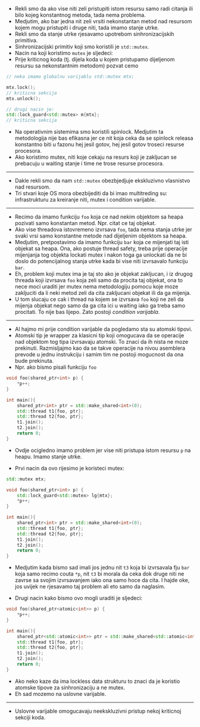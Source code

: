 - Rekli smo da ako vise niti zeli pristupiti istom resursu samo radi citanja ili bilo kojeg konstantnog metoda, tada nema problema.
- Medjutim, ako bar jedna nit zeli vrsiti nekonstantan metod nad resursom kojem mogu pristupiti i druge niti, tada imamo stanje utrke.
- Rekli smo da stanje utrke rjesavamo upotrebom sinhronizacijskih primitiva.
- Sinhronizacijski primitiv koji smo koristili je `std::mutex`.
- Nacin na koji koristimo `mutex` je sljedeci:
- Prije kriticnog koda (tj. dijela koda u kojem pristupamo dijeljenom resursu sa nekonstantnim metodom) pozvat cemo

```cpp
// neka imamo globalnu varijablu std::mutex mtx;

mtx.lock();
// kriticna sekcija
mtx.unlock();

// drugi nacin je:
std::lock_guard<std::mutex> m{mtx};
// kriticna sekcija
```

- Na operativnim sistemima smo koristili spinlock. Medjutim ta metodologija nije bas efikasna jer ce nit koja ceka da se spinlock releasa konstantno biti u fazonu hej jesil gotov, hej jesil gotov troseci resurse procesora.
- Ako koristimo mutex, niti koje cekaju na resurs koji je zakljucan se prebacuju u waiting stanje i time ne trose resurse procesora.

---
- Dakle rekli smo da nam `std::mutex` obezbjedjuje ekskluzivno vlasnistvo nad resursom.
- Tri stvari koje OS mora obezbijediti da bi imao multitreding su: infrastrukturu za kreiranje niti, mutex i condition varijable.

---
- Recimo da imamo funkciju `foo` koja ce nad nekim objektom sa heapa pozivati samo konstantan metod. Npr. citat ce taj objekat.
- Ako vise threadova istovremeno izvrsava `foo`, tada nema stanja utrke jer svaki vrsi samo konstantne metode nad dijeljenim objektom sa heapa.
- Medjutim, pretpostavimo da imamo funkciju `bar` koja ce mijenjati taj isti objekat sa heapa. Ona, ako postuje thread safety, treba prije operacije mijenjanja tog objekta lockati mutex i nakon toga ga unlockati da ne bi doslo do potencijalnog stanja utrke kada bi vise niti izvrsavalo funkciju `bar`.
- Eh, problem koji mutex ima je taj sto ako je objekat zakljucan, i iz drugog threada koji izvrsava `foo` koja zeli samo da procita taj objekat, ona to nece moci uraditi jer mutex nema metodologiju pomocu koje moze zakljuciti da li neki metod zeli da cita zakljucani objekat ili da ga mijenja.
- U tom slucaju ce cak i thread na kojem se izvrsava `foo` koji ne zeli da mijenja objekat nego samo da ga cita ici u waiting iako ga treba samo procitati. To nije bas lijepo. Zato postoji *condition varijabla*.

---
- Al hajmo mi prije condition varijable da pogledamo sta su atomski tipovi.
- Atomski tip je wrapper za klasicni tip koji omogucava da se operacije nad objektom tog tipa izvrsavaju atomski. To znaci da ih nista ne moze prekinuti. Razmisljajmo kao da se takve operacije na nivou asemblera prevode u jednu instrukciju i samim tim ne postoji mogucnost da ona bude prekinuta.
- Npr. ako bismo pisali funkciju `foo`

```cpp
void foo(shared_ptr<int> p) {
	*p++;
}

int main(){
	shared_ptr<int> ptr = std::make_shared<int>(0);
	std::thread t1{foo, ptr};
	std::thread t2{foo, ptr};
	t1.join();
	t2.join();
	return 0;
}
```

- Ovdje ocigledno imamo problem jer vise niti pristupa istom resursu `p` na heapu. Imamo stanje utrke.

- Prvi nacin da ovo rijesimo je koristeci mutex:

```cpp
std::mutex mtx;

void foo(shared_ptr<int> p) {
	std::lock_guard<std::mutex> lg{mtx};
	*p++;
}

int main(){
	shared_ptr<int> ptr = std::make_shared<int>(0);
	std::thread t1{foo, ptr};
	std::thread t2{foo, ptr};
	t1.join();
	t2.join();
	return 0;
}
```

- Medjutim kada bismo sad imali jos jednu nit `t3` koja bi izvrsavala fju `bar` koja samo recimo couta `*p`, nit `t3` bi morala da ceka dok druge niti ne zavrse sa svojim izvrsavanjem iako ona samo hoce da cita. I hajde oke, jos uvijek ne rjesavamo taj problem ali eto samo da naglasim.

- Drugi nacin kako bismo ovo mogli uraditi je sljedeci:

```cpp
void foo(shared_ptr<atomic<int>> p) {
	*p++;
}

int main(){
	shared_ptr<std::atomic<int>> ptr = std::make_shared<std::atomic<int>>(0);
	std::thread t1{foo, ptr};
	std::thread t2{foo, ptr};
	t1.join();
	t2.join();
	return 0;
}
```

- Ako neko kaze da ima lockless data strukturu to znaci da je koristio atomske tipove za sinhronizaciju a ne mutex.
- Eh sad mozemo na uslovne varijable.

---
- Uslovne varijable omogucavaju neekskluzivni pristup nekoj kriticnoj sekciji koda.